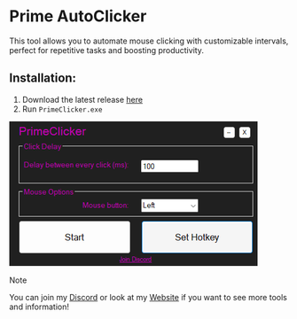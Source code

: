 # Prime AutoClicker

This tool allows you to automate mouse clicking with customizable intervals, perfect for repetitive tasks and boosting productivity.

## Installation:
1. Download the latest release [here](https://github.com/PrimeMarket/autoclicker/releases/tag/autoclicker)
2. Run ```PrimeClicker.exe```

![PrimeClicker Screenshot](AutoClickerPrev.png)

> [!NOTE]
> You can join my [Discord](https://discord.gg/N55YYbDZ7Z) or look at my [Website](https://primemarket.github.io/sites/tools-autoclicker.html) if you want to see more tools and information!
